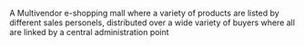 A Multivendor e-shopping mall where a variety of products are listed by different sales personels, distributed over a wide variety of buyers where all are linked by a central administration point
